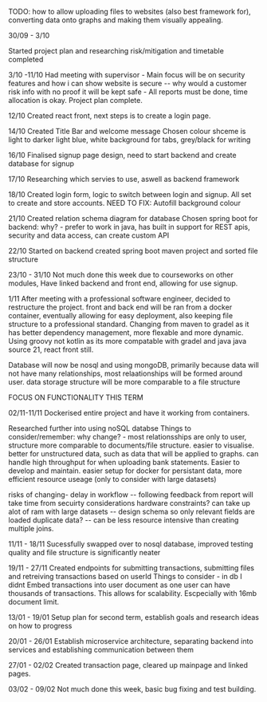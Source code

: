 TODO: 
how to allow uploading files to websites (also best framework for), converting data onto graphs and making them visually appealing.

30/09 - 3/10

Started project plan and researching
risk/mitigation and timetable completed

3/10 -11/10
Had meeting with supervisor
    - Main focus will be on security features and how i can show website is secure -- why would a customer risk info with no proof it will be kept safe
    - All reports must be done, time allocation is okay.
Project plan complete.

12/10
Created react front, next steps is to create a login page.


14/10
Created Title Bar and welcome message
Chosen colour shceme is light to darker light blue, white background for tabs, grey/black for writing

16/10
Finalised signup page design, need to start backend and create database for signup


17/10
Researching which servies to use, aswell as backend framework

18/10
Created login form, logic to switch between login and signup. All set to create and store accounts.
NEED TO FIX: Autofill background colour

21/10
Created relation schema diagram for database
Chosen spring boot for backend: why? - prefer to work in java, has built in support for REST apis, security and data access, can create custom API

22/10
Started on backend created spring boot maven project and sorted file structure

23/10 - 31/10
Not much done this week due to courseworks on other modules, Have linked backend and front end, allowing for use signup.

1/11
After meeting with a professional software engineer, decided to restructure the project.
front and back end will be ran from a docker container, eventually allowing for easy deployment, also keeping file structure to a professional standard.
Changing from maven to gradel as it has better dependency management, more flexable and more dynamic.
Using groovy not kotlin as its more compatable with gradel and java
java source 21, react front still.

Database will now be nosql and using mongoDB, primarily because data will not have many relationships, most relaationships will be formed around user.
data storage structure will be more comparable to a file structure 

FOCUS ON FUNCTIONALITY THIS TERM 

02/11-11/11
Dockerised entire project and have it working from containers. 

Researched further into using noSQL databse
Things to consider/remember:
why change? - most relationsships are only to user, structure more comparable to documents/file structure.
              easier to visualise. 
              better for unstructured data, such as data that will be applied to graphs.
              can handle high throughput for when uploading bank statements. 
              Easier to develop and maintain.
              easier setup for docker for persistant data, more efficient resource useage (only to consider with large datasets)

risks of changing- delay in workflow -- following feedback from report will take time from secuirty considerations 
                   hardware constraints? can take up alot of ram with large datasets -- design schema so only relevant fields are loaded
                   duplicate data? -- can be less resource intensive than creating multiple joins.


11/11 - 18/11
Sucessfully swapped over to nosql database, improved testing quality and file structure is significantly neater

19/11 - 27/11
Created endpoints for submitting transactions, submitting files and retreiving transactions based on userId
Things to consider - in db I didnt Embed transactions into user document as one user can have thousands of transactions. This allows for scalability.
Escpecially with 16mb document limit. 

13/01 - 19/01
Setup plan for second term, establish goals and research ideas on how to progress

20/01 - 26/01
Establish microservice architecture, separating backend into services and establishing communication between them

27/01 - 02/02
Created transaction page, cleared up mainpage and linked pages.

03/02 - 09/02
Not much done this week, basic bug fixing and test building.




